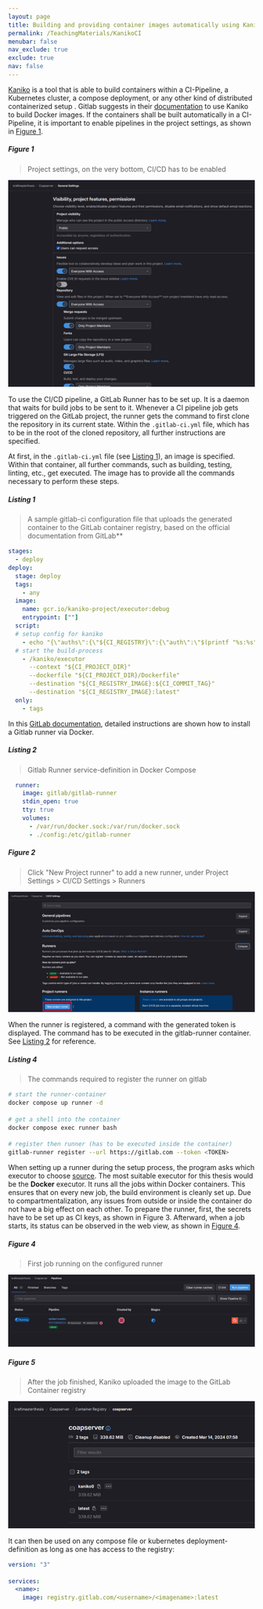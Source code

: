```yaml
---
layout: page
title: Building and providing container images automatically using Kaniko
permalink: /TeachingMaterials/KanikoCI
menubar: false
nav_exclude: true
exclude: true
nav: false
---
```


[Kaniko](https://github.com/GoogleContainerTools/kaniko) is a tool that is able to build containers within a CI-Pipeline, a Kubernetes cluster, a compose deployment, or any other kind of distributed containerized setup . Gitlab suggests in their [documentation](https://docs.gitlab.com/ee/ci/docker/using_kaniko.html) to use Kaniko to build Docker images. If the containers shall be built automatically in a CI-Pipeline, it is important to enable pipelines in the project settings, as shown in [Figure 1](#figure-1).


##### Figure 1
> Project settings, on the very bottom, CI/CD has to be enabled

![Project settings, on the very bottom, CI/CD has to be enabled](PICs/2024-03-14-13-45-42.png)


To use the CI/CD pipeline, a GitLab Runner has to be set up. It is a daemon that waits for build jobs to be sent to it. Whenever a CI pipeline job gets triggered on the GitLab project, the runner gets the command to first clone the repository in its current state. Within the `.gitlab-ci.yml` file, which has to be in the root of the cloned repository, all further instructions are specified.

At first, in the `.gitlab-ci.yml` file (see [Listing 1](#listing-1)), an image is specified. Within that container, all further commands, such as building, testing, linting, etc., get executed. The image has to provide all the commands necessary to perform these steps.

##### Listing 1
> A sample gitlab-ci configuration file that uploads the generated container to the GitLab container registry, based on the official documentation from GitLab**

```yaml
stages:
  - deploy
deploy:
  stage: deploy
  tags:
    - any
  image:
    name: gcr.io/kaniko-project/executor:debug
    entrypoint: [""]
  script:
  # setup config for kaniko 
    - echo "{\"auths\":{\"${CI_REGISTRY}\":{\"auth\":\"$(printf "%s:%s" "${CI_REGISTRY_USER}" "${CI_REGISTRY_PASSWORD}" | base64 | tr -d '\n')\"},\"$(echo -n $CI_DEPENDENCY_PROXY_SERVER | awk -F[:] '{print $1}')\":{\"auth\":\"$(printf "%s:%s" ${CI_DEPENDENCY_PROXY_USER} "${CI_DEPENDENCY_PROXY_PASSWORD}" | base64 | tr -d '\n')\"}}}" > /kaniko/.docker/config.json
  # start the build-process
    - /kaniko/executor
      --context "${CI_PROJECT_DIR}"
      --dockerfile "${CI_PROJECT_DIR}/Dockerfile"
      --destination "${CI_REGISTRY_IMAGE}:${CI_COMMIT_TAG}"
      --destination "${CI_REGISTRY_IMAGE}:latest"
  only:
    - tags
```

In this [GitLab documentation](https://docs.gitlab.com/runner/install/docker.html), detailed instructions are shown how to install a Gitlab runner via Docker. 

##### Listing 2
> Gitlab Runner service-definition in Docker Compose

```yml
  runner:
    image: gitlab/gitlab-runner
    stdin_open: true
    tty: true
    volumes:
      - /var/run/docker.sock:/var/run/docker.sock
      - ./config:/etc/gitlab-runner
```

##### Figure 2
> Click "New Project runner" to add a new runner, under Project Settings > CI/CD Settings > Runners


![Click "New Project runner" to add a new runner, under Project Settings > CI/CD Settings > Runners](PICs/2024-03-14-14-26-37.png)

When the runner is registered, a command with the generated token is displayed. The command has to be executed in the gitlab-runner container. See [Listing 2](#listing-2) for reference.

##### Listing 4
> The commands required to register the runner on gitlab

```sh
# start the runner-container
docker compose up runner -d

# get a shell into the container
docker compose exec runner bash

# register then runner (has to be executed inside the container)
gitlab-runner register --url https://gitlab.com --token <TOKEN>
```

When setting up a runner during the setup process, the program asks which executor to choose [source](https://docs.gitlab.com/runner/executors/). The most suitable executor for this thesis would be the **Docker** executor. It runs all the jobs within Docker containers. This ensures that on every new job, the build environment is cleanly set up. Due to compartmentalization, any issues from outside or inside the container do not have a big effect on each other. To prepare the runner, first, the secrets have to be set up as CI keys, as shown in Figure 3. Afterward, when a job starts, its status can be observed in the web view, as shown in [Figure 4](#figure-4).

##### Figure 4
> First job running on the configured runner

![First job running on the configured runner](PICs/2024-03-14-08-59-05.png)

##### Figure 5
> After the job finished, Kaniko uploaded the image to the GitLab Container registry

![After the job finished, Kaniko uploaded the image to the GitLab Container registry](PICs/2024-03-14-14-52-02.png)

It can then be used on any compose file or kubernetes deployment-definition as long as one has access to the registry:

```yaml
version: "3"

services:
  <name>:
    image: registry.gitlab.com/<username>/<imagename>:latest

```

